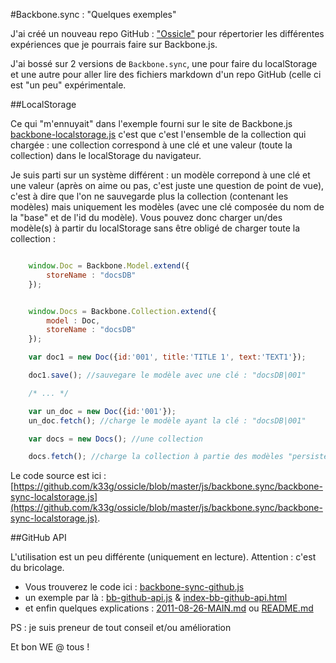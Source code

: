 #Backbone.sync : "Quelques exemples"

J'ai créé un nouveau repo GitHub : ["Ossicle"](https://github.com/k33g/ossicle) pour répertorier les différentes expériences que je pourrais faire sur Backbone.js.

J'ai bossé sur 2 versions de `Backbone.sync`, une pour faire du localStorage et une autre pour aller lire des fichiers markdown d'un repo GitHub (celle ci est "un peu" expérimentale.

##LocalStorage

Ce qui "m'ennuyait" dans l'exemple fourni sur le site de Backbone.js [backbone-localstorage.js](https://github.com/documentcloud/backbone/blob/master/examples/backbone-localstorage.js) c'est que c'est l'ensemble de la collection qui chargée : une collection correspond à une clé et une valeur (toute la collection) dans le localStorage du navigateur.

Je suis parti sur un système différent : un modèle correpond à une clé et une valeur (après on aime ou pas, c'est juste une question de point de vue), c'est à dire que l'on ne sauvegarde plus la collection (contenant les modèles) mais uniquement les modèles (avec une clé composée du nom de la "base" et de l'id du modèle). Vous pouvez donc charger un/des modèle(s) à partir du localStorage sans être obligé de charger toute la collection :


~~~ javascript

    window.Doc = Backbone.Model.extend({
        storeName : "docsDB"
    });


    window.Docs = Backbone.Collection.extend({
        model : Doc,
        storeName : "docsDB"
    });

    var doc1 = new Doc({id:'001', title:'TITLE 1', text:'TEXT1'});

    doc1.save(); //sauvegare le modèle avec une clé : "docsDB|001"

    /* ... */

    var un_doc = new Doc({id:'001'});
    un_doc.fetch(); //charge le modèle ayant la clé : "docsDB|001"

    var docs = new Docs(); //une collection

    docs.fetch(); //charge la collection à partie des modèles "persistés" dont la clé commence par "docsDB"

~~~

Le code source est ici : [https://github.com/k33g/ossicle/blob/master/js/backbone.sync/backbone-sync-localstorage.js](https://github.com/k33g/ossicle/blob/master/js/backbone.sync/backbone-sync-localstorage.js).


##GitHub API

L'utilisation est un peu différente (uniquement en lecture). Attention : c'est du bricolage.

- Vous trouverez le code ici : [backbone-sync-github.js](https://github.com/k33g/ossicle/blob/master/js/backbone.sync/backbone-sync-github.js)
- un exemple par là : [bb-github-api.js](https://github.com/k33g/ossicle/blob/master/bb-github-api.js) & [index-bb-github-api.html](https://github.com/k33g/ossicle/blob/master/index-bb-github-api.html)
- et enfin quelques explications : [2011-08-26-MAIN.md](https://github.com/k33g/ossicle/blob/master/posts/2011-08-26-MAIN.md) ou [README.md](https://github.com/k33g/ossicle/blob/master/README.md)

PS : je suis preneur de tout conseil et/ou amélioration

Et bon WE @ tous !